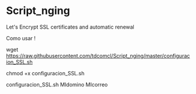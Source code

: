 # Script_nging
Let's Encrypt SSL certificates and automatic renewal 

Como usar ! 

wget https://raw.githubusercontent.com/tdcomcl/Script_nging/master/configuracion_SSL.sh

chmod +x configuracion_SSL.sh


configuracion_SSL.sh MIdomino MIcorreo

